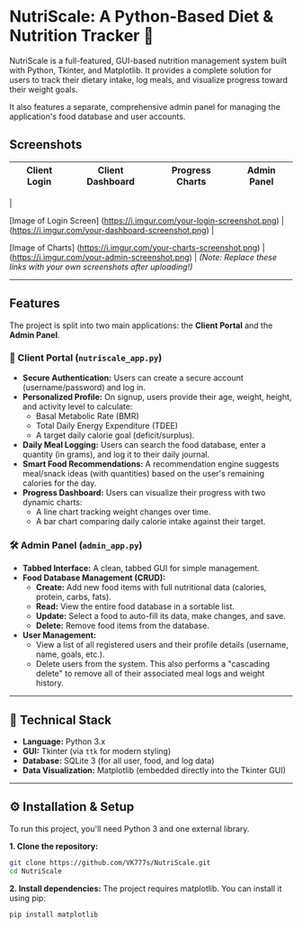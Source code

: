 # NutriScale: A Python-Based Diet & Nutrition Tracker 🍎

NutriScale is a full-featured, GUI-based nutrition management system built with Python, Tkinter, and Matplotlib. It provides a complete solution for users to track their dietary intake, log meals, and visualize progress toward their weight goals.

It also features a separate, comprehensive admin panel for managing the application's food database and user accounts.

## Screenshots

| Client Login | Client Dashboard | Progress Charts | Admin Panel |
| :---: | :---: | :---: | :---: |
| 

[Image of Login Screen]
(https://i.imgur.com/your-login-screenshot.png) | (https://i.imgur.com/your-dashboard-screenshot.png) | 

[Image of Charts]
(https://i.imgur.com/your-charts-screenshot.png) | (https://i.imgur.com/your-admin-screenshot.png) |
*(Note: Replace these links with your own screenshots after uploading!)*

---

## Features

The project is split into two main applications: the **Client Portal** and the **Admin Panel**.

### 🔑 Client Portal (`nutriscale_app.py`)

* **Secure Authentication:** Users can create a secure account (username/password) and log in.
* **Personalized Profile:** On signup, users provide their age, weight, height, and activity level to calculate:
    * Basal Metabolic Rate (BMR)
    * Total Daily Energy Expenditure (TDEE)
    * A target daily calorie goal (deficit/surplus).
* **Daily Meal Logging:** Users can search the food database, enter a quantity (in grams), and log it to their daily journal.
* **Smart Food Recommendations:** A recommendation engine suggests meal/snack ideas (with quantities) based on the user's remaining calories for the day.
* **Progress Dashboard:** Users can visualize their progress with two dynamic charts:
    * A line chart tracking weight changes over time.
    * A bar chart comparing daily calorie intake against their target.

### 🛠️ Admin Panel (`admin_app.py`)

* **Tabbed Interface:** A clean, tabbed GUI for simple management.
* **Food Database Management (CRUD):**
    * **Create:** Add new food items with full nutritional data (calories, protein, carbs, fats).
    * **Read:** View the entire food database in a sortable list.
    * **Update:** Select a food to auto-fill its data, make changes, and save.
    * **Delete:** Remove food items from the database.
* **User Management:**
    * View a list of all registered users and their profile details (username, name, goals, etc.).
    * Delete users from the system. This also performs a "cascading delete" to remove all of their associated meal logs and weight history.

---

## 🚀 Technical Stack

* **Language:** Python 3.x
* **GUI:** Tkinter (via `ttk` for modern styling)
* **Database:** SQLite 3 (for all user, food, and log data)
* **Data Visualization:** Matplotlib (embedded directly into the Tkinter GUI)

---

## ⚙️ Installation & Setup

To run this project, you'll need Python 3 and one external library.

**1. Clone the repository:**
```bash
git clone https://github.com/VK777s/NutriScale.git
cd NutriScale
```
**2. Install dependencies:**
 The project requires matplotlib. You can install it using pip:
```bash
pip install matplotlib
```